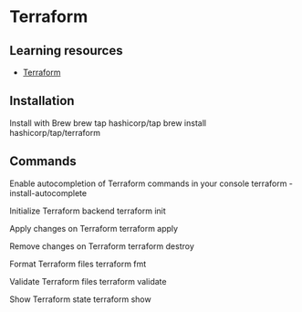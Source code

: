 # Terraform

## Learning resources

- [Terraform](https://developer.hashicorp.com/terraform/docs/)

## Installation

Install with Brew
<code-block lang="console">
brew tap hashicorp/tap
brew install hashicorp/tap/terraform
</code-block>

## Commands

Enable autocompletion of Terraform commands in your console
<code-block lang="console">terraform -install-autocomplete</code-block>

Initialize Terraform backend
<code-block lang="console">terraform init</code-block>

Apply changes on Terraform
<code-block lang="console">terraform apply</code-block>

Remove changes on Terraform
<code-block lang="console">terraform destroy</code-block>

Format Terraform files
<code-block lang="console">terraform fmt</code-block>

Validate Terraform files
<code-block lang="console">terraform validate</code-block>

Show Terraform state
<code-block lang="console">terraform show</code-block>